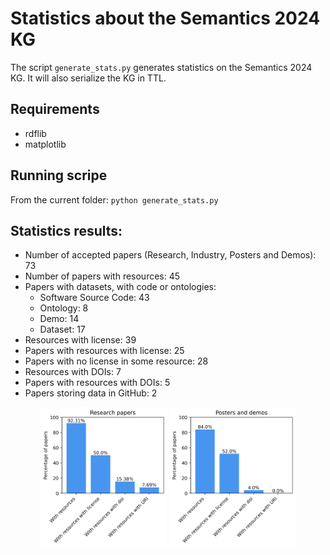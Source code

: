 # Statistics about the Semantics 2024 KG

The script `generate_stats.py` generates statistics on the Semantics 2024 KG. It will also serialize the KG in TTL.

## Requirements
* rdflib
* matplotlib

## Running scripe
From the current folder: `python generate_stats.py`

## Statistics results:
- Number of accepted papers (Research, Industry, Posters and Demos):  73
- Number of papers with resources: 45
- Papers with datasets, with code or ontologies:
    - Software Source Code: 43
    - Ontology: 8
    - Demo: 14
    - Dataset: 17
- Resources with license:  39
- Papers with resources with license:  25
- Papers with no license in some resource:  28
- Resources with DOIs:  7
- Papers with resources with DOIs:  5
- Papers storing data in GitHub:  2

<p align="center">
 <img src="./plots/research.png" alt="research papers" width="40%"/>
 <img src="./plots/posters.png" alt="research papers" width="40%"/>
</p>
